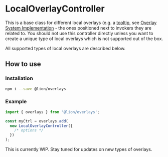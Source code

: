 # LocalOverlayController

This is a base class for different local overlays (e.g. a [tooltip](../../tooltip/), see [Overlay System Implementation](./OverlaySystemImplementation.md) - the ones positioned next to invokers they are related to.
You should not use this controller directly unless you want to create a unique type of local overlays which is not supported out of the box.

All supported types of local overlays are described below.

## How to use

### Installation
```sh
npm i --save @lion/overlays
```

### Example
```js
import { overlays } from '@lion/overlays';

const myCtrl = overlays.add(
  new LocalOverlayController({
    /* options */
  })
);
```


This is currently WIP.
Stay tuned for updates on new types of overlays.
